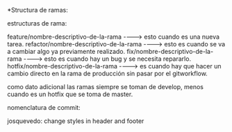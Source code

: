 \*Structura de ramas:

estructuras de rama:

feature/nombre-descriptivo-de-la-rama ----> esto cuando es una nueva tarea.
refactor/nombre-descriptivo-de-la-rama ----> esto es cuando se va a cambiar algo ya previamente realizado.
fix/nombre-descriptivo-de-la-rama ----> esto es cuando hay un bug y se necesita repararlo.
hotfix/nombre-descriptivo-de-la-rama ----> es cuando hay que hacer un cambio directo en la rama de producción sin pasar por el gitworkflow.

como dato adicional las ramas siempre se toman de develop, menos cuando es un hotfix que se toma de master.

nomenclatura de commit:

josquevedo: change styles in header and footer
